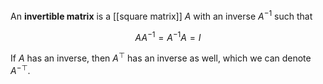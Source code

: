 An **invertible matrix** is a [[square matrix]] $A$ with an inverse $A^{-1}$ such that

$$
AA^{-1}=A^{-1}A=I
$$

If $A$ has an inverse, then $A^\top$ has an inverse as well, which we can denote $A^{-\top}$.